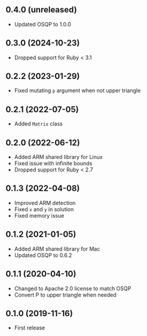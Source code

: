 ## 0.4.0 (unreleased)

- Updated OSQP to 1.0.0

## 0.3.0 (2024-10-23)

- Dropped support for Ruby < 3.1

## 0.2.2 (2023-01-29)

- Fixed mutating `p` argument when not upper triangle

## 0.2.1 (2022-07-05)

- Added `Matrix` class

## 0.2.0 (2022-06-12)

- Added ARM shared library for Linux
- Fixed issue with infinite bounds
- Dropped support for Ruby < 2.7

## 0.1.3 (2022-04-08)

- Improved ARM detection
- Fixed `x` and `y` in solution
- Fixed memory issue

## 0.1.2 (2021-01-05)

- Added ARM shared library for Mac
- Updated OSQP to 0.6.2

## 0.1.1 (2020-04-10)

- Changed to Apache 2.0 license to match OSQP
- Convert P to upper triangle when needed

## 0.1.0 (2019-11-16)

- First release

